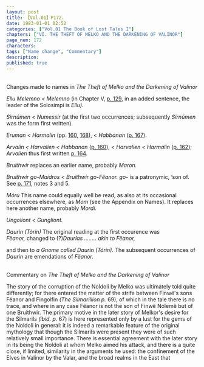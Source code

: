 ```yaml
---
layout: post
title: 【Vol.01】P172.
date: 1983-01-01 02:52
categories: ["Vol.01 The Book of Lost Tales I"]
chapters: ["VI. THE THEFT OF MELKO AND THE DARKENING OF VALINOR"]
page_num: 172
characters: 
tags: ["Name change", "Commentary"]
description: 
published: true
---
```


<BR>
Changes made to names in <I>The Theft of Melko and the Darkening of Valinor</I>

<I>Ellu Melemno < Melemno </I>(in Chapter V, [p. 129]({{site.baseurl}}/vol01-p129), in an added sentence, the leader of the Solosimpi is <I>Ellu).</I>

<I>Sirnúmen    < Numessir </I>(at the first two occurrences; subsequently <I>Sirnúmen </I>was the form first written).

<I>Eruman    < Harmalin </I>(pp. [160]({{site.baseurl}}/vol01-p160), [168]({{site.baseurl}}/vol01-p168)), < <I>Habbanan </I>([p. 167]({{site.baseurl}}/vol01-p167)).

<I>Arvalin    < Harvalien < Habbanan </I>([p. 160]({{site.baseurl}}/vol01-p160)), < <I>Harvalien < Harmalin </I>([p. 162]({{site.baseurl}}/vol01-p162)); <I>Arvalien </I>thus first written [p. 164]({{site.baseurl}}/vol01-p164).

<I>Bruithwir </I>replaces an earlier name, probably <I>Maron.</I>

<I>Bruithwir go-Maidros < Bruithwir go-Fëanor. go- </I>is a patronymic, ‘son of. See [p. 171]({{site.baseurl}}/vol01-p171), notes 3 and 5.

<I>Móru </I>This name could equally well be read, as also at its occasional occurrences elsewhere, as <I>Mom </I>(see the Appendix on Names). It replaces here another name, probably <I>Mordi.</I>

<I>Ungoliont    < Gungliont.</I>

<I>Daurin (Tórin)  </I>The original reading at the first occurence was<BR><I>Fëanor, </I>changed to (?)<I>Daurlas ........ akin to Fëanor,</I>

and then to <I>a Gnome called Daurin (Tórin). </I>The subsequent occurrences of <I>Daurin </I>are emendations of <I>Fëanor.</I>

<BR>
Commentary on <I>The Theft of Melko and the Darkening of Valinor</I>

The story of the corruption of the Noldoli by Melko was ultimately told quite differently; for there entered the matter of the strife between Finwë's sons Fëanor and Fingolfin <I>(The Silmarillion p. </I>69), of which in the tale there is no trace, and where in any case Fëanor is not the son of Finwë Nólemë but of one Bruithwir. The primary motive in the later story of Melkor's desire for the Silmarils <I>(ibid. p. </I>67) is here represented only by a lust for the gems of the Noldoli in general: it is indeed a remarkable feature of the original mythology that though the Silmarils were present they were of such relatively small importance. There is essential agreement with the later story in its being the Noldoli at whom Melko aimed his attack, and there is a quite close, if limited, similarity in the arguments he used: the confinement of the Elves in Valinor by the Valar, and the broad realms in the East that

